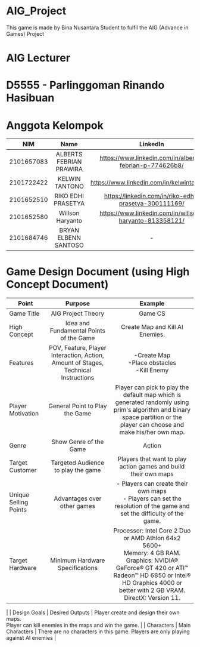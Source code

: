 # AIG_Project
This game is made by Bina Nusantara Student to fulfil the AIG (Advance in Games) Project

# AIG Lecturer
# D5555 - Parlinggoman Rinando Hasibuan

# Anggota Kelompok
| NIM  |  Name  | LinkedIn |
| ---- | :----: | :------: | 
| 2101657083 | ALBERTS FEBRIAN PRAWIRA | https://www.linkedin.com/in/alberts-febrian-p-774626b8/ |
| 2101722422 | KELWIN TANTONO | https://www.linkedin.com/in/kelwintantono/ |
| 2101652510 | RIKO EDHI PRASETYA | https://linkedin.com/in/riko-edhi-prasetya-300111169/ |
| 2101652580 | Willson Haryanto | https://www.linkedin.com/in/willson-haryanto-813358121/ |
| 2101684746 | BRYAN ELBENN SANTOSO | - |


# Game Design Document (using High Concept Document)

| Point         | Purpose       | Example  |
| ------------- |:-------------:|:--------:|
| Game Title    | AIG Project Theory | Game CS    |
| High Concept      | Idea and Fundamental Points of the Game      |    Create Map and Kill AI Enemies.   |
| Features | POV, Feature, Player Interaction, Action, Amount of Stages, Technical Instructions      |    -Create Map <br/> -Place obstacles <br/> -Kill Enemy    |
| Player Motivation | General Point to Play the Game | Player can pick to play the default map which is generated randomly using prim's algorithm and binary space partition or the player can choose and make his/her own map. |
| Genre | Show Genre of the Game | Action |
| Target Customer | Targeted Audience to play the game | Players that want to play action games and build their own maps |
| Unique Selling Points | Advantages over other games | - Players can create their own maps <br/> - Players can set the resolution of the game and set the difficulty of the game. |
| Target Hardware | Minimum Hardware Specifications | Processor: Intel Core 2 Duo or AMD Athlon 64x2 5600+ <br/> Memory: 4 GB RAM. <br/> Graphics: NVIDIA® GeForce® GT 420 or ATI™ Radeon™ HD 6850 or Intel® HD Graphics 4000 or better with 2 GB VRAM. DirectX: Version 11.  |
| 
| Design Goals | Desired Outputs | Player create and design their own maps. <br/> Player can kill enemies in the maps and win the game. |
| Characters | Main Characters | There are no characters in this game. Players are only playing against AI enemies |

